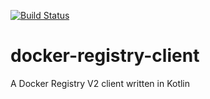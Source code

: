 [![Build Status](https://travis-ci.org/lukaszimmermann/docker-registry-client.svg?branch=master)](https://travis-ci.org/lukaszimmermann/docker-registry-client)

# docker-registry-client
A Docker Registry V2 client written in Kotlin


